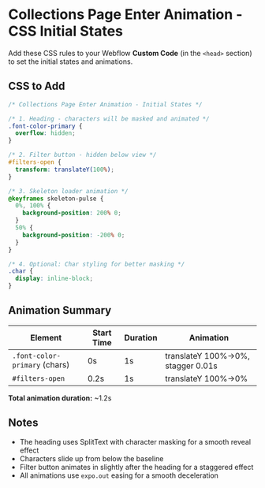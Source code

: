 # Collections Page Enter Animation - CSS Initial States

Add these CSS rules to your Webflow **Custom Code** (in the `<head>` section) to set the initial states and animations.

## CSS to Add

```css
/* Collections Page Enter Animation - Initial States */

/* 1. Heading - characters will be masked and animated */
.font-color-primary {
  overflow: hidden;
}

/* 2. Filter button - hidden below view */
#filters-open {
  transform: translateY(100%);
}

/* 3. Skeleton loader animation */
@keyframes skeleton-pulse {
  0%, 100% {
    background-position: 200% 0;
  }
  50% {
    background-position: -200% 0;
  }
}

/* 4. Optional: Char styling for better masking */
.char {
  display: inline-block;
}
```

## Animation Summary

| Element | Start Time | Duration | Animation |
|---------|------------|----------|-----------|
| `.font-color-primary` (chars) | 0s | 1s | translateY 100%→0%, stagger 0.01s |
| `#filters-open` | 0.2s | 1s | translateY 100%→0% |

**Total animation duration:** ~1.2s

## Notes

- The heading uses SplitText with character masking for a smooth reveal effect
- Characters slide up from below the baseline
- Filter button animates in slightly after the heading for a staggered effect
- All animations use `expo.out` easing for a smooth deceleration

